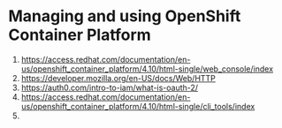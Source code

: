 # Managing and using OpenShift Container Platform
1. https://access.redhat.com/documentation/en-us/openshift_container_platform/4.10/html-single/web_console/index
2. https://developer.mozilla.org/en-US/docs/Web/HTTP
3. https://auth0.com/intro-to-iam/what-is-oauth-2/
4. https://access.redhat.com/documentation/en-us/openshift_container_platform/4.10/html-single/cli_tools/index
5. 
